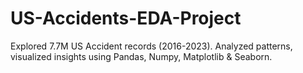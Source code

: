 # US-Accidents-EDA-Project
Explored 7.7M US Accident records (2016-2023). Analyzed patterns, visualized insights using Pandas, Numpy, Matplotlib &amp; Seaborn.
